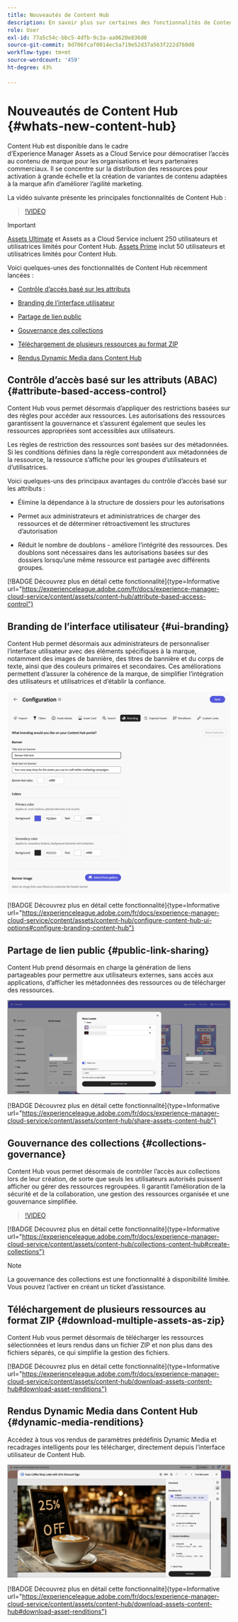 ```yaml
---
title: Nouveautés de Content Hub
description: En savoir plus sur certaines des fonctionnalités de Content Hub récemment lancées
role: User
exl-id: 77a5c54c-bbc5-4dfb-9c3a-aa0620e836d0
source-git-commit: 9d706fcaf0014ec5a719e52d37a563f222d760d0
workflow-type: tm+mt
source-wordcount: '459'
ht-degree: 43%

---
```


# Nouveautés de Content Hub {#whats-new-content-hub}

Content Hub est disponible dans le cadre d’Experience Manager Assets as a Cloud Service pour démocratiser l’accès au contenu de marque pour les organisations et leurs partenaires commerciaux. Il se concentre sur la distribution des ressources pour activation à grande échelle et la création de variantes de contenu adaptées à la marque afin d’améliorer l’agilité marketing.

La vidéo suivante présente les principales fonctionnalités de Content Hub :

>[!VIDEO](https://video.tv.adobe.com/v/3463712)

>[!IMPORTANT]
>
>[Assets Ultimate](/help/assets/assets-ultimate-overview.md) et Assets as a Cloud Service incluent 250 utilisateurs et utilisatrices limités pour Content Hub. [Assets Prime](/help/assets/assets-prime.md) inclut 50 utilisateurs et utilisatrices limités pour Content Hub.

Voici quelques-unes des fonctionnalités de Content Hub récemment lancées :

* [Contrôle d’accès basé sur les attributs](#attribute-based-access-control)

* [Branding de l’interface utilisateur](#ui-branding)

* [Partage de lien public](#public-link-sharing)

* [Gouvernance des collections](#collections-governance)

* [Téléchargement de plusieurs ressources au format ZIP](#download-multiple-assets-as-zip)

* [Rendus Dynamic Media dans Content Hub](#dynamic-media-renditions)

## Contrôle d’accès basé sur les attributs (ABAC) {#attribute-based-access-control}

Content Hub vous permet désormais d’appliquer des restrictions basées sur des règles pour accéder aux ressources. Les autorisations des ressources garantissent la gouvernance et s’assurent également que seules les ressources appropriées sont accessibles aux utilisateurs.

Les règles de restriction des ressources sont basées sur des métadonnées. Si les conditions définies dans la règle correspondent aux métadonnées de la ressource, la ressource s’affiche pour les groupes d’utilisateurs et d’utilisatrices.

Voici quelques-uns des principaux avantages du contrôle d’accès basé sur les attributs :

* Élimine la dépendance à la structure de dossiers pour les autorisations

* Permet aux administrateurs et administratrices de charger des ressources et de déterminer rétroactivement les structures d’autorisation

* Réduit le nombre de doublons - améliore l’intégrité des ressources. Des doublons sont nécessaires dans les autorisations basées sur des dossiers lorsqu’une même ressource est partagée avec différents groupes.

[!BADGE Découvrez plus en détail cette fonctionnalité]{type=Informative url="https://experienceleague.adobe.com/fr/docs/experience-manager-cloud-service/content/assets/content-hub/attribute-based-access-control"}

## Branding de l’interface utilisateur {#ui-branding}

Content Hub permet désormais aux administrateurs de personnaliser l’interface utilisateur avec des éléments spécifiques à la marque, notamment des images de bannière, des titres de bannière et du corps de texte, ainsi que des couleurs primaires et secondaires. Ces améliorations permettent d’assurer la cohérence de la marque, de simplifier l’intégration des utilisateurs et utilisatrices et d’établir la confiance.

![Image de marque de l’UI](/help/assets/assets/content-hub-ui-branding.png)

[!BADGE Découvrez plus en détail cette fonctionnalité]{type=Informative url="https://experienceleague.adobe.com/fr/docs/experience-manager-cloud-service/content/assets/content-hub/configure-content-hub-ui-options#configure-branding-content-hub"}

## Partage de lien public {#public-link-sharing}

Content Hub prend désormais en charge la génération de liens partageables pour permettre aux utilisateurs externes, sans accès aux applications, d’afficher les métadonnées des ressources ou de télécharger des ressources.

![Image de marque de l’UI](/help/assets/assets/public-and-private-link.png)

[!BADGE Découvrez plus en détail cette fonctionnalité]{type=Informative url="https://experienceleague.adobe.com/fr/docs/experience-manager-cloud-service/content/assets/content-hub/share-assets-content-hub"}

## Gouvernance des collections {#collections-governance}

Content Hub vous permet désormais de contrôler l’accès aux collections lors de leur création, de sorte que seuls les utilisateurs autorisés puissent afficher ou gérer des ressources regroupées. Il garantit l’amélioration de la sécurité et de la collaboration, une gestion des ressources organisée et une gouvernance simplifiée.

>[!VIDEO](https://video.tv.adobe.com/v/3463336)

[!BADGE Découvrez plus en détail cette fonctionnalité]{type=Informative url="https://experienceleague.adobe.com/fr/docs/experience-manager-cloud-service/content/assets/content-hub/collections-content-hub#create-collections"}

>[!NOTE]
>
>La gouvernance des collections est une fonctionnalité à disponibilité limitée. Vous pouvez l’activer en créant un ticket d’assistance.

## Téléchargement de plusieurs ressources au format ZIP {#download-multiple-assets-as-zip}

Content Hub vous permet désormais de télécharger les ressources sélectionnées et leurs rendus dans un fichier ZIP et non plus dans des fichiers séparés, ce qui simplifie la gestion des fichiers.

[!BADGE Découvrez plus en détail cette fonctionnalité]{type=Informative url="https://experienceleague.adobe.com/fr/docs/experience-manager-cloud-service/content/assets/content-hub/download-assets-content-hub#download-asset-renditions"}

## Rendus Dynamic Media dans Content Hub {#dynamic-media-renditions}

Accédez à tous vos rendus de paramètres prédéfinis Dynamic Media et recadrages intelligents pour les télécharger, directement depuis l’interface utilisateur de Content Hub.

![Rendus Dynamic Media](/help/assets/assets/dm-renditions-content-hub.png)

[!BADGE Découvrez plus en détail cette fonctionnalité]{type=Informative url="https://experienceleague.adobe.com/fr/docs/experience-manager-cloud-service/content/assets/content-hub/download-assets-content-hub#download-asset-renditions"}

